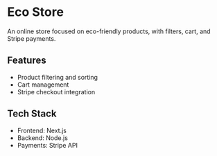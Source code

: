 # Eco Store

An online store focused on eco-friendly products, with filters, cart, and Stripe payments.

## Features
- Product filtering and sorting
- Cart management
- Stripe checkout integration

## Tech Stack
- Frontend: Next.js
- Backend: Node.js
- Payments: Stripe API
